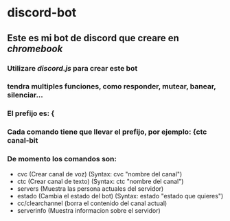 # discord-bot

## Este es mi bot de discord que creare en _chromebook_

### Utilizare _discord.js_ para crear este bot

### tendra multiples funciones, como responder, mutear, banear, silenciar...

### El prefijo es: {
### Cada comando tiene que llevar el prefijo, por ejemplo: {ctc canal-bit
### De momento los comandos son:
- cvc (Crear canal de voz) (Syntax: cvc "nombre del canal")
-	ctc (Crear canal de texto) (Syntax: ctc "nombre del canal")
- servers (Muestra las persona actuales del servidor) 
- estado (Cambia el estado del bot) (Syntax: estado "estado que quieres")
- cc/clearchannel (borra el contenido del canal actual)
- serverinfo (Muestra informacion sobre el servidor)